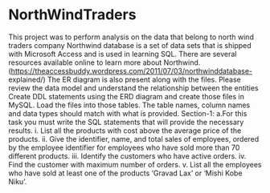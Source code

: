 # NorthWindTraders
This project was to perform analysis on the data that belong to north wind traders company
Northwind database is a set of data sets that is shipped with Microsoft Access and is
used in learning SQL. There are several resources available online to learn more
about Northwind. (https://theaccessbuddy.wordpress.com/2011/07/03/northwinddatabase-
explained/)
The ER diagram is also present along with the files. Please review the data model and understand the relationship between the entities
Create DDL statements using the ERD diagram and create those files in MySQL. Load
the files into those tables. The table names, column names and data types should
match with what is provided.
Section-1:
a.For this task you must write the SQL statements that will provide the necessary
results.
i. List all the products with cost above the average price of the products.
ii. Give the identifier, name, and total sales of employees, ordered by the
employee identifier for employees who have sold more than 70 different
products.
iii. Identify the customers who have active orders.
iv. Find the customer with maximum number of orders.
v. List all the employees who have sold at least one of the products ‘Gravad
Lax’ or ‘Mishi Kobe Niku’.
